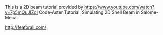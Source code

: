 This is a 2D beam tutorial provided by https://www.youtube.com/watch?v=7p5mQuJIZdI
Code-Aster Tutorial: Simulating 2D Shell Beam in Salome-Meca.

http://feaforall.com/
